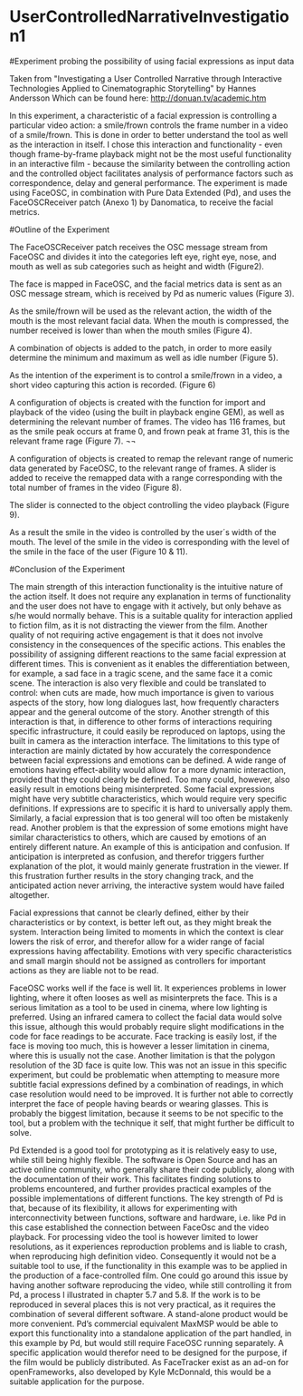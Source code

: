 UserControlledNarrativeInvestigation1
=====================================

#Experiment probing the possibility of using facial expressions as input data

Taken from "Investigating a User Controlled Narrative through Interactive Technologies Applied to Cinematographic Storytelling" by Hannes Andersson Which can be found here: http://donuan.tv/academic.htm



In this experiment, a characteristic of a facial expression is controlling a particular video action: a smile/frown controls the frame number in a video of a smile/frown. This is done in order to better understand the tool as well as the interaction in itself.
I chose this interaction and functionality - even though frame-by-frame playback might not be the most useful functionality in an interactive film - because the similarity between the controlling action and the controlled object facilitates analysis of performance factors such as correspondence, delay and general performance. The experiment is made using FaceOSC, in combination with Pure Data Extended (Pd), and uses the FaceOSCReceiver patch (Anexo 1) by Danomatica, to receive the facial metrics. 


#Outline of the Experiment

The FaceOSCReceiver  patch receives the OSC message stream from FaceOSC and divides it into the categories left eye, right eye, nose, and mouth as well as sub categories such as height and width (Figure2).

The face is mapped in FaceOSC, and the facial metrics data is sent as an OSC message stream, which is received by Pd as numeric values (Figure 3).

As the smile/frown will be used as the relevant action, the width of the mouth is the most relevant facial data. When the mouth is compressed, the number received is lower than when the mouth smiles (Figure 4).

A combination of objects is added to the patch, in order to more easily determine the minimum and maximum as well as idle number (Figure 5).


As the intention of the experiment is to control a smile/frown in a video, a short video capturing this action is recorded. (Figure 6)
 
A configuration of objects is created with the function for import and playback of the video (using the built in playback engine GEM), as well as determining the relevant number of frames. The video has 116 frames, but as the smile peak occurs at frame 0, and frown peak at frame 31, this is the relevant frame rage (Figure 7).
 ¬¬

A configuration of objects is created to remap the relevant range of numeric data generated by FaceOSC, to the relevant range of frames. A slider is added to receive the remapped data with a range corresponding with the total number of frames in the video (Figure 8).
 

The slider is connected to the object controlling the video playback (Figure 9).


As a result the smile in the video is controlled by the user´s width of the mouth. The level of the smile in the video is corresponding with the level of the smile in the face of the user (Figure 10 & 11).


#Conclusion of the Experiment

The main strength of this interaction functionality is the intuitive nature of the action itself. It does not require any explanation in terms of functionality and the user does not have to engage with it actively, but only behave as s/he would normally behave. This is a suitable quality for interaction applied to fiction film, as it is not distracting the viewer from the film. Another quality of not requiring active engagement is that it does not involve consistency in the consequences of the specific actions. This enables the possibility of assigning different reactions to the same facial expression at different times. This is convenient as it enables the differentiation between, for example, a sad face in a tragic scene, and the same face it a comic scene.
The interaction is also very flexible and could be translated to control: when cuts are made, how much importance is given to various aspects of the story, how long dialogues last, how frequently characters appear and the general outcome of the story. Another strength of this interaction is that, in difference to other forms of interactions requiring specific infrastructure, it could easily be reproduced on laptops, using the built in camera as the interaction interface.
The limitations to this type of interaction are mainly dictated by how accurately the correspondence between facial expressions and emotions can be defined. A wide range of emotions having effect-ability would allow for a more dynamic interaction, provided that they could clearly be defined. Too many could, however, also easily result in emotions being misinterpreted.
Some facial expressions might have very subtitle characteristics, which would require very specific definitions. If expressions are to specific it is hard to universally apply them. Similarly, a facial expression that is too general will too often be mistakenly read. Another problem is that the expression of some emotions might have similar characteristics to others, which are caused by emotions of an entirely different nature. An example of this is anticipation and confusion. 
If anticipation is interpreted as confusion, and therefor triggers further explanation of the plot, it would mainly generate frustration in the viewer. If this frustration further results in the story changing track, and the anticipated action never arriving, the interactive system would have failed altogether.

Facial expressions that cannot be clearly defined, either by their characteristics or by context, is better left out, as they might break the system. Interaction being limited to moments in which the context is clear lowers the risk of error, and therefor allow for a wider range of facial expressions having affectability. Emotions with very specific characteristics and small margin should not be assigned as controllers for important actions as they are liable not to be read.

 FaceOSC works well if the face is well lit. It experiences problems in lower lighting, where it often looses as well as misinterprets the face. This is a serious limitation as a tool to be used in cinema, where low lighting is preferred. Using an infrared camera to collect the facial data would solve this issue, although this would probably require slight modifications in the code for face readings to be accurate. Face tracking is easily lost, if the face is moving too much, this is however a lesser limitation in cinema, where this is usually not the case. Another limitation is that the polygon resolution of the 3D face is quite low. This was not an issue in this specific experiment, but could be problematic when attempting to measure more subtitle facial expressions defined by a combination of readings, in which case resolution would need to be improved. It is further not able to correctly interpret the face of people having beards or wearing glasses. This is probably the biggest limitation, because it seems to be not specific to the tool, but a problem with the technique it self, that might further be difficult to solve.

Pd Extended is a good tool for prototyping as it is relatively easy to use, while still being highly flexible. The software is Open Source and has an active online community, who generally share their code publicly, along with the documentation of their work. This facilitates finding solutions to problems encountered, and further provides practical examples of the possible implementations of different functions. The key strength of Pd is that, because of its flexibility, it allows for experimenting with interconnectivity between functions, software and hardware, i.e. like Pd in this case established the connection between FaceOsc and the video playback. 
For processing video the tool is however limited to lower resolutions, as it experiences reproduction problems and is liable to crash, when reproducing high definition video. Consequently it would not be a suitable tool to use, if the functionality in this example was to be applied in the production of a face-controlled film. One could go around this issue by having another software reproducing the video, while still controlling it from Pd, a process I illustrated in chapter 5.7 and 5.8. If the work is to be reproduced in several places this is not very practical, as it requires the combination of several different software. A stand-alone product would be more convenient. Pd’s commercial equivalent MaxMSP would be able to export this functionality into a standalone application of the part handled, in this example by Pd, but would still require FaceOSC running separately. A specific application would therefor need to be designed for the purpose, if the film would be publicly distributed. As FaceTracker exist as an ad-on for openFrameworks, also developed by Kyle McDonnald, this would be a suitable application for the purpose.


